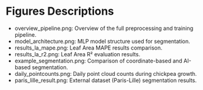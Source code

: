 # Figures Descriptions

- overview_pipeline.png: Overview of the full preprocessing and training pipeline.
- model_architecture.png: MLP model structure used for segmentation.
- results_la_mape.png: Leaf Area MAPE results comparison.
- results_la_r2.png: Leaf Area R² evaluation results.
- example_segmentation.png: Comparison of coordinate-based and AI-based segmentation.
- daily_pointcounts.png: Daily point cloud counts during chickpea growth.
- paris_lille_result.png: External dataset (Paris-Lille) segmentation results.